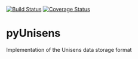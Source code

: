 [![Build Status](https://travis-ci.com/skjerns/pyUnisens.svg?branch=master)](https://travis-ci.com/skjerns/pyUnisens)  [![Coverage Status](https://coveralls.io/repos/github/skjerns/pyUnisens/badge.svg?branch=master)](https://coveralls.io/github/skjerns/pyUnisens?branch=master)

# pyUnisens
Implementation of the Unisens data storage format
